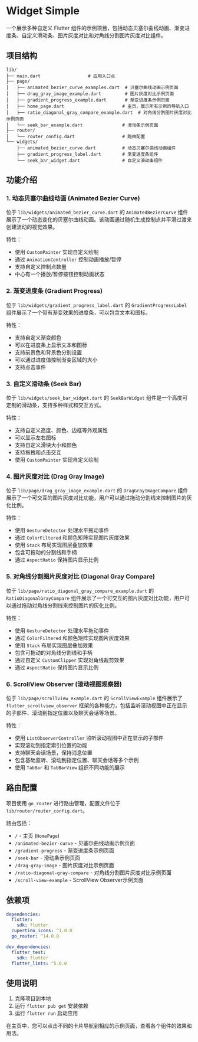 # Widget Simple

一个展示多种自定义 Flutter 组件的示例项目，包括动态贝塞尔曲线动画、渐变进度条、自定义滑动条、图片灰度对比和对角线分割图片灰度对比组件。

## 项目结构

```
lib/
├── main.dart                  # 应用入口点
├── page/
│   ├── animated_bezier_curve_examples.dart  # 贝塞尔曲线动画示例页面
│   ├── drag_gray_image_example.dart         # 图片灰度对比示例页面
│   ├── gradient_progress_example.dart       # 渐变进度条示例页面
│   ├── home_page.dart                      # 主页，展示所有示例的导航入口
│   ├── ratio_diagonal_gray_compare_example.dart  # 对角线分割图片灰度对比示例页面
│   └── seek_bar_example.dart               # 滑动条示例页面
├── router/
│   └── router_config.dart                  # 路由配置
└── widgets/
    ├── animated_bezier_curve.dart          # 动态贝塞尔曲线动画组件
    ├── gradient_progress_label.dart        # 渐变进度条组件
    └── seek_bar_widget.dart                # 自定义滑动条组件
```

## 功能介绍

### 1. 动态贝塞尔曲线动画 (Animated Bezier Curve)

位于 `lib/widgets/animated_bezier_curve.dart` 的 `AnimatedBezierCurve` 组件展示了一个动态变化的贝塞尔曲线动画。该动画通过随机生成控制点并平滑过渡来创建流动的视觉效果。

特性：
- 使用 `CustomPainter` 实现自定义绘制
- 通过 `AnimationController` 控制动画播放/暂停
- 支持自定义控制点数量
- 中心有一个播放/暂停按钮控制动画状态

### 2. 渐变进度条 (Gradient Progress)

位于 `lib/widgets/gradient_progress_label.dart` 的 `GradientProgressLabel` 组件展示了一个带有渐变效果的进度条，可以包含文本和图标。

特性：
- 支持自定义渐变颜色
- 可以在进度条上显示文本和图标
- 支持前景色和背景色分别设置
- 可以通过进度值控制渐变区域的大小
- 支持点击事件

### 3. 自定义滑动条 (Seek Bar)

位于 `lib/widgets/seek_bar_widget.dart` 的 `SeekBarWidget` 组件是一个高度可定制的滑动条，支持多种样式和交互方式。

特性：
- 支持自定义高度、颜色、边框等外观属性
- 可以显示左右图标
- 支持自定义滑块大小和颜色
- 支持拖拽和点击交互
- 使用 `CustomPainter` 实现自定义绘制

### 4. 图片灰度对比 (Drag Gray Image)

位于 `lib/page/drag_gray_image_example.dart` 的 `DragGrayImageCompare` 组件展示了一个可交互的图片灰度对比功能，用户可以通过拖动分割线来控制图片的灰化比例。

特性：
- 使用 `GestureDetector` 处理水平拖动事件
- 通过 `ColorFiltered` 和颜色矩阵实现图片灰度效果
- 使用 `Stack` 布局实现图层叠加效果
- 包含可拖动的分割线和手柄
- 通过 `AspectRatio` 保持图片显示比例

### 5. 对角线分割图片灰度对比 (Diagonal Gray Compare)

位于 `lib/page/ratio_diagonal_gray_compare_example.dart` 的 `RatioDiagonalGrayCompare` 组件展示了一个可交互的图片灰度对比功能，用户可以通过拖动对角线分割线来控制图片的灰化比例。

特性：
- 使用 `GestureDetector` 处理水平拖动事件
- 通过 `ColorFiltered` 和颜色矩阵实现图片灰度效果
- 使用 `Stack` 布局实现图层叠加效果
- 包含可拖动的对角线分割线和手柄
- 通过自定义 `CustomClipper` 实现对角线裁剪效果
- 通过 `AspectRatio` 保持图片显示比例

### 6. ScrollView Observer (滚动视图观察器)

位于 `lib/page/scrollview_example.dart` 的 `ScrollViewExample` 组件展示了 `flutter_scrollview_observer` 框架的各种能力，包括监听滚动视图中正在显示的子部件、滚动到指定位置以及聊天会话等场景。

特性：
- 使用 `ListObserverController` 监听滚动视图中正在显示的子部件
- 实现滚动到指定索引位置的功能
- 支持聊天会话场景，保持消息位置
- 包含基础监听、滚动到指定位置、聊天会话等多个示例
- 使用 `TabBar` 和 `TabBarView` 组织不同功能的展示

## 路由配置

项目使用 `go_router` 进行路由管理，配置文件位于 `lib/router/router_config.dart`。

路由包括：
- `/` - 主页 (`HomePage`)
- `/animated-bezier-curve` - 贝塞尔曲线动画示例页面
- `/gradient-progress` - 渐变进度条示例页面
- `/seek-bar` - 滑动条示例页面
- `/drag-gray-image` - 图片灰度对比示例页面
- `/ratio-diagonal-gray-compare` - 对角线分割图片灰度对比示例页面
- `/scroll-view-example` - ScrollView Observer示例页面

## 依赖项

```yaml
dependencies:
  flutter:
    sdk: flutter
  cupertino_icons: ^1.0.8
  go_router: ^14.0.0

dev_dependencies:
  flutter_test:
    sdk: flutter
  flutter_lints: ^5.0.0
```

## 使用说明

1. 克隆项目到本地
2. 运行 `flutter pub get` 安装依赖
3. 运行 `flutter run` 启动应用

在主页中，您可以点击不同的卡片导航到相应的示例页面，查看各个组件的效果和用法。
